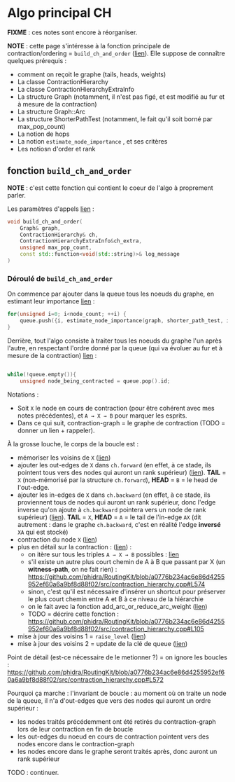 # Algo principal CH

**FIXME** : ces notes sont encore à réorganiser.

**NOTE** : cette page s'intéresse à la fonction principale de contraction/ordering = `build_ch_and_order` ([lien](https://github.com/phidra/RoutingKit/blob/a0776b234ac6e86d4255952ef60a6a9bf8d88f02/src/contraction_hierarchy.cpp#L608)). Elle suppose de connaître quelques prérequis : 

- comment on reçoit le graphe (tails, heads, weights)
- La classe ContractionHierarchy
- La classe ContractionHierarchyExtraInfo
- La structure Graph (notamment, il n'est pas figé, et est modifié au fur et à mesure de la contraction)
- La structure Graph::Arc
- La structure ShorterPathTest (notamment, le fait qu'il soit borné par max_pop_count)
- La notion de hops
- La notion `estimate_node_importance` , et ses critères
- Les notiosn d'order et rank


## fonction `build_ch_and_order`

**NOTE** : c'est cette fonction qui contient le coeur de l'algo à proprement parler.

Les paramètres d'appels [lien](https://github.com/phidra/RoutingKit/blob/a0776b234ac6e86d4255952ef60a6a9bf8d88f02/src/contraction_hierarchy.cpp#L608) :

```cpp
void build_ch_and_order(
    Graph& graph,
    ContractionHierarchy& ch,
    ContractionHierarchyExtraInfo&ch_extra,
    unsigned max_pop_count,
    const std::function<void(std::string)>& log_message
)
```


### Déroulé de `build_ch_and_order`

On commence par ajouter dans la queue tous les noeuds du graphe, en estimant leur importance [lien](https://github.com/phidra/RoutingKit/blob/a0776b234ac6e86d4255952ef60a6a9bf8d88f02/src/contraction_hierarchy.cpp#L632) :

```cpp
for(unsigned i=0; i<node_count; ++i) {
    queue.push({i, estimate_node_importance(graph, shorter_path_test, i)});
}
```

Derrière, tout l'algo consiste à traiter tous les noeuds du graphe l'un après l'autre, en respectant l'ordre donné par la queue (qui va évoluer au fur et à mesure de la contraction) [lien](https://github.com/phidra/RoutingKit/blob/a0776b234ac6e86d4255952ef60a6a9bf8d88f02/src/contraction_hierarchy.cpp#L656) :

```cpp

while(!queue.empty()){
    unsigned node_being_contracted = queue.pop().id;
```

Notations :
- Soit `X` le node en cours de contraction (pour être cohérent avec mes notes précédentes), et `A → X → B` pour marquer les esprits.
- Dans ce qui suit, contraction-graph = le graphe de contraction (TODO = donner un lien + rappeler).

À la grosse louche, le corps de la boucle est :

- mémoriser les voisins de `X` ([lien](https://github.com/phidra/RoutingKit/blob/a0776b234ac6e86d4255952ef60a6a9bf8d88f02/src/contraction_hierarchy.cpp#L662))
- ajouter les out-edges de `X` dans `ch.forward` (en effet, à ce stade, ils pointent tous vers des nodes qui auront un rank supérieur) ([lien](https://github.com/phidra/RoutingKit/blob/a0776b234ac6e86d4255952ef60a6a9bf8d88f02/src/contraction_hierarchy.cpp#L683)). **TAIL** = `X` (non-mémorisé par la structure `ch.forward`), **HEAD** = `B` = le head de l'out-edge.
- ajouter les in-edges de `X` dans `ch.backward` (en effet, à ce stade, ils proviennent tous de nodes qui auront un rank supérieur, donc l'edge inverse qu'on ajoute à `ch.backward` pointera vers un node de rank supérieur) ([lien](https://github.com/phidra/RoutingKit/blob/a0776b234ac6e86d4255952ef60a6a9bf8d88f02/src/contraction_hierarchy.cpp#L694)). **TAIL** = `X`, **HEAD** = `A` = le tail de l'in-edge `AX` (dit autrement : dans le graphe `ch.backward`, c'est en réalité l'edge **inversé** `XA` qui est stocké)
- contraction du node `X` ([lien](https://github.com/phidra/RoutingKit/blob/a0776b234ac6e86d4255952ef60a6a9bf8d88f02/src/contraction_hierarchy.cpp#L709))
- plus en détail sur la contraction : ([lien](https://github.com/phidra/RoutingKit/blob/a0776b234ac6e86d4255952ef60a6a9bf8d88f02/src/contraction_hierarchy.cpp#L566)) :
    * on itère sur tous les triples `A → X → B` possibles : [lien](https://github.com/phidra/RoutingKit/blob/a0776b234ac6e86d4255952ef60a6a9bf8d88f02/src/contraction_hierarchy.cpp#L567)
    * s'il existe un autre plus court chemin de A à B que passant par X (un **witness-path**, on ne fait rien) : https://github.com/phidra/RoutingKit/blob/a0776b234ac6e86d4255952ef60a6a9bf8d88f02/src/contraction_hierarchy.cpp#L574
    * sinon, c'est qu'il est nécessaire d'insérer un shortcut pour préserver le plus court chemin entre A et B à ce niveau de la hiérarchie
    * on le fait avec la fonction add_arc_or_reduce_arc_weight ([lien](https://github.com/phidra/RoutingKit/blob/a0776b234ac6e86d4255952ef60a6a9bf8d88f02/src/contraction_hierarchy.cpp#L579))
    * TODO = décrire cette fonction : https://github.com/phidra/RoutingKit/blob/a0776b234ac6e86d4255952ef60a6a9bf8d88f02/src/contraction_hierarchy.cpp#L105
- mise à jour des voisins 1 = `raise_level` ([lien](https://github.com/phidra/RoutingKit/blob/a0776b234ac6e86d4255952ef60a6a9bf8d88f02/src/contraction_hierarchy.cpp#L713))
- mise à jour des voisins 2 = update de la clé de queue  ([lien](https://github.com/phidra/RoutingKit/blob/a0776b234ac6e86d4255952ef60a6a9bf8d88f02/src/contraction_hierarchy.cpp#L714))

Point de détail (est-ce nécessaire de le metionner ?) = on ignore les boucles : https://github.com/phidra/RoutingKit/blob/a0776b234ac6e86d4255952ef60a6a9bf8d88f02/src/contraction_hierarchy.cpp#L572

Pourquoi ça marche : l'invariant de boucle : au moment où on traite un node de la queue, il n'a d'out-edges que vers des nodes qui auront un ordre supérieur :
- les nodes traités précédemment ont été retirés du contraction-graph lors de leur contraction en fin de boucle
- les out-edges du noeud en cours de contraction pointent vers des nodes encore dans le contraction-graph
- les nodes encore dans le graphe seront traités après, donc auront un rank supérieur

TODO : continuer.
